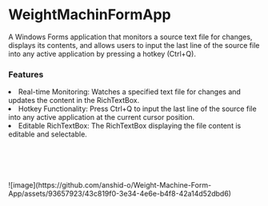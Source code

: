 <h1>WeightMachinFormApp</h1>

A Windows Forms application that monitors a source text file for changes, displays its contents, and allows users to input the last line of the source file into any active application by pressing a hotkey (Ctrl+Q).

<h3>Features</h3>
<li>Real-time Monitoring: Watches a specified text file for changes and updates the content in the RichTextBox.</li>
<li>Hotkey Functionality: Press Ctrl+Q to input the last line of the source file into any active application at the current cursor position.</li>
<li>Editable RichTextBox: The RichTextBox displaying the file content is editable and selectable.</li>
<br><br><br><br><br>
![image](https://github.com/anshid-o/Weight-Machine-Form-App/assets/93657923/43c819f0-3e34-4e6e-b4f8-42a14d52dbd6)
